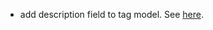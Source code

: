 - add description field to tag model.  See [here](https://django-taggit.readthedocs.org/en/latest/custom_tagging.html).
